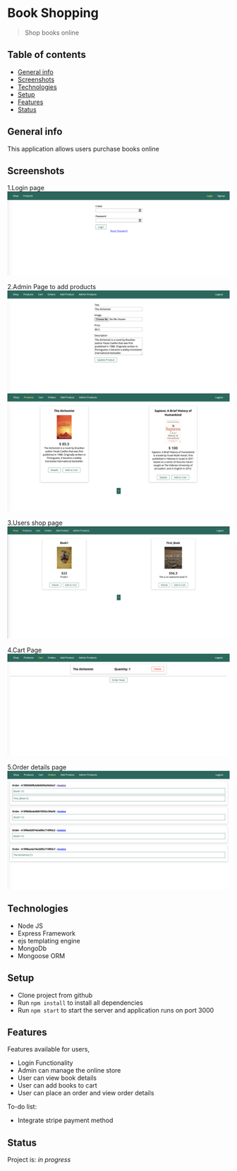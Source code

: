 # Book Shopping

> Shop books online

## Table of contents

* [General info](#general-info)
* [Screenshots](#screenshots)
* [Technologies](#technologies)
* [Setup](#setup)
* [Features](#features)
* [Status](#status)

## General info

This application allows users purchase books online

## Screenshots

1.Login page
![Example screenshot](./screenshots/loginPage.png)

2.Admin Page to add products
![Example screenshot](./screenshots/addProduct.png)
![Example screenshot](./screenshots/adminProducts.png)

3.Users shop page
![Example screenshot](./screenshots/shopPage.png)

4.Cart Page
![Example screenshot](./screenshots/cartPage.png)

5.Order details page
![Example screenshot](./screenshots/orderPage.png)


## Technologies

* Node JS
* Express Framework
* ejs templating engine
* MongoDb
* Mongoose ORM


## Setup

* Clone project from github
* Run `npm install` to install all dependencies
* Run `npm start` to start the server and application runs on port 3000


## Features

Features available for users,

* Login Functionality 
* Admin can manage the online store
* User can view book details
* User can add books to cart
* User can place an order and view order details

To-do list:

* Integrate stripe payment method

## Status

Project is: _in progress_